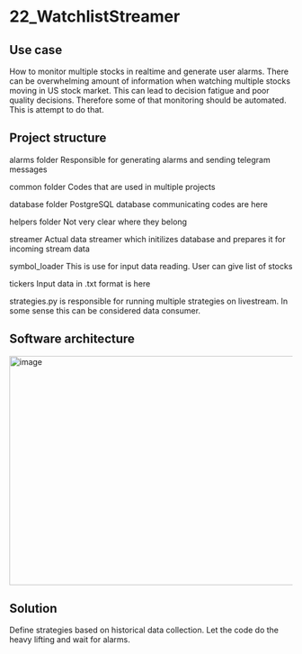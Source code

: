 # 22_WatchlistStreamer

## Use case 

How to monitor multiple stocks in realtime and generate user alarms. There can be overwhelming amount of information when watching multiple stocks moving in US stock market. This can lead to decision fatigue and poor quality decisions.
Therefore some of that monitoring should be automated. This is attempt to do that. 


## Project structure

alarms folder 
Responsible for generating alarms and sending telegram messages

common folder
Codes that are used in multiple projects

database folder
PostgreSQL database communicating codes are here

helpers folder
Not very clear where they belong

streamer
Actual data streamer which initilizes database and prepares it for incoming stream data

symbol_loader
This is use for input data reading. User can give list of stocks

tickers
Input data in .txt format is here

strategies.py is responsible for running multiple strategies on livestream. In some sense this can be considered data consumer.


## Software architecture

<img width="557" height="407" alt="image" src="https://github.com/user-attachments/assets/4f6b52da-a1d4-4f2d-a4ac-099968bffda9" />


## Solution

Define strategies based on historical data collection. Let the code do the heavy lifting and wait for alarms. 


